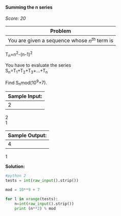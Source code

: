#### Summing the n series
*Score: 20*

**Problem**  |
-------------|
You are given a sequence whose *n<sup>th</sup>* term is  |
T<sub>n</sub>=n<sup>2</sup>-(n-1)<sup>2</sup>  

You have to evaluate the series  
S<sub>n</sub>=T<sub>1</sub>+T<sub>2</sub>+T<sub>3</sub>+...+T<sub>n</sub>  

Find S<sub>n</sub>mod(10<sup>9</sup>+7).  

|**Sample Input:**|
|-----------------|  
|2  |
2  
1  

|**Sample Output:**  
|--------------------
|4  
1  

**Solution:**  
```python
#python 2
tests = int(raw_input().strip())

mod = 10**9 + 7

for l in xrange(tests):
    n=int(raw_input().strip())
    print (n**2) % mod  
```